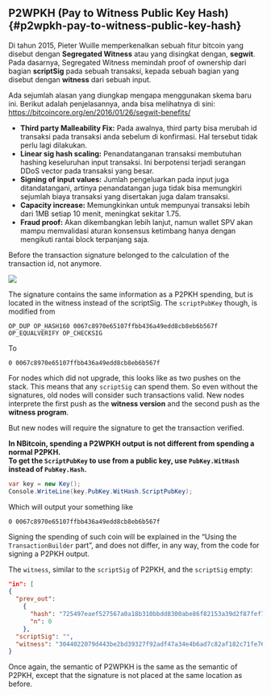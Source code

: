 ## P2WPKH \(Pay to Witness Public Key Hash\) {#p2wpkh-pay-to-witness-public-key-hash}

Di tahun 2015, Pieter Wuille memperkenalkan sebuah fitur bitcoin yang disebut dengan **Segregated Witness** atau yang disingkat dengan, **segwit**. Pada dasarnya, Segregated Witness memindah proof of ownership dari bagian **scriptSig** pada sebuah transaksi, kepada sebuah bagian yang disebut dengan **witness** dari sebuah input.

Ada sejumlah alasan yang diungkap mengapa menggunakan skema baru ini. Berikut adalah penjelasannya, anda bisa melihatnya di sini: [https:\/\/bitcoincore.org\/en\/2016\/01\/26\/segwit-benefits\/](https://bitcoincore.org/en/2016/01/26/segwit-benefits/)

* **Third party Malleability Fix:** Pada awalnya, third party bisa merubah id transaksi pada transaksi anda sebelum di konfirmasi. Hal tersebut tidak perlu lagi dilakukan. 
* **Linear sig hash scaling:** Penandatanganan transaksi membutuhan hashing keseluruhan input transaksi. Ini berpotensi terjadi serangan DDoS vector pada transaksi yang besar.
* **Signing of input values:** Jumlah pengeluarkan pada input juga ditandatangani, artinya penandatangan juga tidak bisa memungkiri sejumlah biaya transaksi yang disertakan juga dalam transaksi. 
* **Capacity increase:** Memungkinkan untuk mempunyai transaksi lebih dari 1MB setiap 10 menit, meningkat sekitar 1.75.
* **Fraud proof:** Akan dikembangkan lebih lanjut, namun wallet SPV akan mampu memvalidasi aturan konsensus ketimbang hanya dengan mengikuti rantai block terpanjang saja. 

Before the transaction signature belonged to the calculation of the transaction id, not anymore.

![](../assets/segwit.png)

The signature contains the same information as a P2PKH spending, but is located in the witness instead of the scriptSig. The `scriptPubKey` though, is modified from

```
OP_DUP OP_HASH160 0067c8970e65107ffbb436a49edd8cb8eb6b567f OP_EQUALVERIFY OP_CHECKSIG
```

To

```
0 0067c8970e65107ffbb436a49edd8cb8eb6b567f
```

For nodes which did not upgrade, this looks like as two pushes on the stack. This means that any `scriptSig` can spend them. So even without the signatures, old nodes will consider such transactions valid. New nodes interprete the first push as the **witness version** and the second push as the **witness program**.

But new nodes will require the signature to get the transaction verified.

**In NBitcoin, spending a P2WPKH output is not different from spending a normal P2PKH.  
To get the **`ScriptPubKey`** to use from a public key, use **`PubKey.WitHash`** instead of **`PubKey.Hash`**.**

```cs
var key = new Key();
Console.WriteLine(key.PubKey.WitHash.ScriptPubKey);
```

Which will output your something like

```
0 0067c8970e65107ffbb436a49edd8cb8eb6b567f
```

Signing the spending of such coin will be explained in the “Using the `TransactionBuilder` part”, and does not differ, in any way, from the code for signing a P2PKH output.

The `witness`, similar to the `scriptSig` of P2PKH, and the `scriptSig` empty:

```json
"in": [
{
  "prev_out": 
    {
      "hash": "725497eaef527567a0a18b310bbdd8300abe86f82153a39d2f87fef713dc8177",
      "n": 0
    },
  "scriptSig": "",
  "witness": "3044022079d443be2bd39327f92adf47a34e4b6ad7c82af182c71fe76ccd39743ced58cf0220149de3e8f11e47a989483f371d3799a710a7e862dd33c9bd842c417002a1c32901 0363f24cd2cb27bb35eb2292789ce4244d55ce580218fd81688197d4ec3b005a67"
}
```

Once again, the semantic of P2WPKH is the same as the semantic of P2PKH, except that the signature is not placed at the same location as before.

